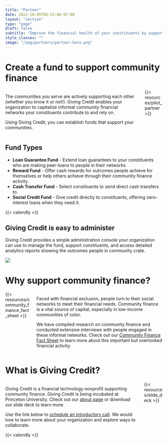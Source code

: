 ```yaml
---
title: "Partner"
date: 2022-10-05T08:53:08-07:00
layout: "section"
type: "page"
draft: false
subtitle: "Improve the financial health of your constituents by supporting community finance"
style_classes: ""
image: "/img/partners/partner-hero.png"
---
```


# Create a fund to support community finance

<div class="columns">
    <div class="column">
        <p>
            The communities you serve are actively supporting each other (whether you know it or not!). Giving Credit enables your organization to capitalize informal community financial networks your constituents contribute to and rely on.
        </p>
        <p>
            Using Giving Credit, you can establish funds that support your communities.
        </p>
    </div>
    <div class="column is-one-third has-text-centered">
        {{< resources/pilot_partner >}}
    </div>
</div>

## Fund Types

- **Loan Guarantee Fund** - Extend loan guarantees to your constituents who are making peer-loans to people in their networks.
- **Reward Fund** - Offer cash rewards for outcomes people achieve for themselves or help others achieve through their community finance activity.
- **Cash Transfer Fund** - Select constituents to send direct cash transfers to.
- **Social Credit Fund** - Give credit directly to constituents, offering zero-interest loans when they need it.

<div class="block has-text-centered">
    {{< calendly >}}
</div>

## Giving Credit is easy to administer

Giving Credit provides a simple administration console your organization can use to manage the fund, support constituents, and access detailed analytics reports showing the outcomes people in community crate.

<div class="block">
    <img src="/img/screenshots/partner-loan-guarantee-fund.png" class="screenshot p-4" />
</div>

# Why support community finance?

<div class="columns">
    <div class="column is-one-third has-text-centered">
        {{< resources/community_finance_fact_sheet >}}
    </div>
    <div class="column">
        <p>
            Faced with financial exclusion, people turn to their social networks to meet their financial needs. Community finance is a vital source of capital, especially in low-income communities of color. 
        </p>
        <p>
            We have compiled research on community finance and conducted extensive interviews with people engaged in these informal networks. Check out our <a href="https://docs.google.com/document/d/17qWew8FgGYBy88TfY_-P4YhBbYm-eYOm6ssa73c-kfo">Community Finance Fact Sheet</a> to learn more about this important but overlooked financial activity.
        </p>
    </div>
</div>

# What is Giving Credit?

<div class="columns">
    <div class="column">
        <p>
            Giving Credit is a financial technology nonprofit supporting community finance. Giving Credit is being incubated at Princeton University. Check out our <a href="/about">about page</a> or download our slide deck to learn more.
        </p>
        <p>
            Use the link below to <a href="https://calendly.com/david-ian-henderson/account-for-us?month=2022-11">schedule an introductory call</a>. We would love to learn more about your organization and explore ways to 
            collaborate.
        </>
    </div>
     <div class="column is-one-third has-text-centered">
        {{< resources/slide_deck >}}
     </div>
</div>

<div class="block has-text-centered">
    {{< calendly >}}
</div>

